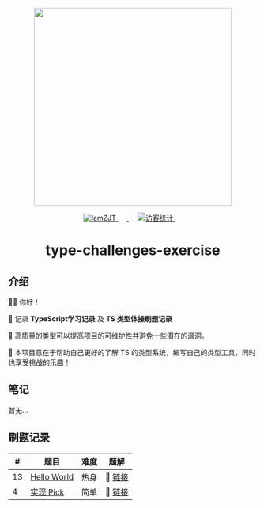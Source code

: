 <p align="center">
  <a href="https://github.com/type-challenges/type-challenges">
    <img src="https://github.com/type-challenges/type-challenges/blob/main/screenshots/logo.svg" width="400" alt=""/>
  </a>
</p>

<p align="center">
  <a href="https://github.com/iamzjt-front-end">
    <img src="https://img.shields.io/badge/Github-iamzjt--front--end-blue" alt="IamZJT" />
  </a>&emsp;
  <a href="https://www.typescriptlang.org/play?install-plugin=%40type-challenges%2Fplayground-plugin">
    <img src="https://img.shields.io/badge/Playground-143?logo=typescript&color=3178C6&logoColor=fff"  alt=""/>
  </a>&emsp;
  <a href="https://github.com/iamzjt-front-end">
    <img src="https://komarev.com/ghpvc/?username=iamzjt-front-end&label=++访客统计++&color=lightgrey" alt="访客统计" />
  </a>&emsp;
</p>

<h1 align="center">
  type-challenges-exercise
</h1>

## 介绍

👨‍💻 你好！

🔸 记录 **TypeScript学习记录** 及 **TS 类型体操刷题记录**

🔸 高质量的类型可以提高项目的可维护性并避免一些潜在的漏洞。

🔸 本项目意在于帮助自己更好的了解 TS 的类型系统，编写自己的类型工具，同时也享受挑战的乐趣！

## 笔记

[//]: # ([📄 01_数据结构与算法简介]&#40;https://github.com/iamzjt-front-end/algorithm-study/blob/main/docs/md/01_数据结构与算法简介.md&#41;)

暂无...

## 刷题记录

| **#** | **题目**                                                                                                                                       | **难度** | **题解**                                                                                                                             |
|-------|----------------------------------------------------------------------------------------------------------------------------------------------|--------|------------------------------------------------------------------------------------------------------------------------------------|
| 13    | [Hello World](https://github.com/iamzjt-front-end/type-challenges-exercise/blob/main/type-challenges/00013-warm-hello-world/README.zh-CN.md) | 热身     | 🎯 [链接](https://github.com/iamzjt-front-end/type-challenges-exercise/blob/main/type-challenges/00013-warm-hello-world/template.ts) |
| 4     | [实现 Pick](https://github.com/iamzjt-front-end/type-challenges-exercise/blob/main/type-challenges/00004-easy-pick/README.zh-CN.md)            | 简单     | 🎯 [链接](https://github.com/iamzjt-front-end/type-challenges-exercise/blob/main/type-challenges/00004-easy-pick/template.ts)        |
